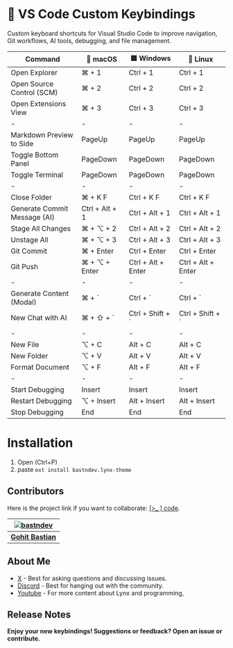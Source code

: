 # 🎹 VS Code Custom Keybindings

Custom keyboard shortcuts for Visual Studio Code to improve navigation, Git workflows, AI tools, debugging, and file management.


| Command                      | 🍎 macOS       | 🟦 Windows         | 🐧 Linux           |
| ---------------------------- | -------------- | ------------------ | ------------------ |
| Open Explorer                | ⌘ + 1          | Ctrl + 1           | Ctrl + 1           |
| Open Source Control (SCM)    | ⌘ + 2          | Ctrl + 2           | Ctrl + 2           |
| Open Extensions View         | ⌘ + 3          | Ctrl + 3           | Ctrl + 3           |
| -                            | -              | -                  | -                  |
| Markdown Preview to Side     | PageUp         | PageUp             | PageUp             |
| Toggle Bottom Panel          | PageDown       | PageDown           | PageDown           |
| Toggle Terminal              | PageDown       | PageDown           | PageDown           |
| -                            | -              | -                  | -                  |
| Close Folder                 | ⌘ + K F        | Ctrl + K F         | Ctrl + K F         |
| Generate Commit Message (AI) | Ctrl + Alt + 1 | Ctrl + Alt + 1     | Ctrl + Alt + 1     |
| Stage All Changes            | ⌘ + ⌥ + 2      | Ctrl + Alt + 2     | Ctrl + Alt + 2     |
| Unstage All                  | ⌘ + ⌥ + 3      | Ctrl + Alt + 3     | Ctrl + Alt + 3     |
| Git Commit                   | ⌘ + Enter      | Ctrl + Enter       | Ctrl + Enter       |
| Git Push                     | ⌘ + ⌥ + Enter  | Ctrl + Alt + Enter | Ctrl + Alt + Enter |
| -                            | -              | -                  | -                  |
| Generate Content (Modal)     | ⌘ + `          | Ctrl + `           | Ctrl + `           |
| New Chat with AI             | ⌘ + ⇧ + `      | Ctrl + Shift + `   | Ctrl + Shift + `   |
| -                            | -              | -                  | -                  |
| New File                     | ⌥ + C          | Alt + C            | Alt + C            |
| New Folder                   | ⌥ + V          | Alt + V            | Alt + V            |
| Format Document              | ⌥ + F          | Alt + F            | Alt + F            |
| -                            | -              | -                  | -                  |
| Start Debugging              | Insert         | Insert             | Insert             |
| Restart Debugging            | ⌥ + Insert     | Alt + Insert       | Alt + Insert       |
| Stop Debugging               | End            | End                | End                |


# Installation

1. Open (Ctrl+P)
2. paste `ext install bastndev.lynx-theme`

## Contributors

Here is the project link if you want to collaborate: [[>_ ] code](https://github.com/bastndev/Lynx-keymap).

| [![bastndev](https://github.com/bastndev.png?size=100)](https://github.com/bastndev) |
| :----------------------------------------------------------------------------------: |
|                   **[Gohit Bastian](https://github.com/bastndev)**                   |

## About Me

- [X](https://twitter.com/bastndev) - Best for asking questions and discussing issues.
- [Discord](https://discord.com/invite/bgzvzP6aZH) - Best for hanging out with the community.
- [Youtube](https://www.youtube.com/@bastndev) - For more content about Lynx and programming,

## Release Notes


**Enjoy your new keybindings! Suggestions or feedback? Open an issue or contribute.**
